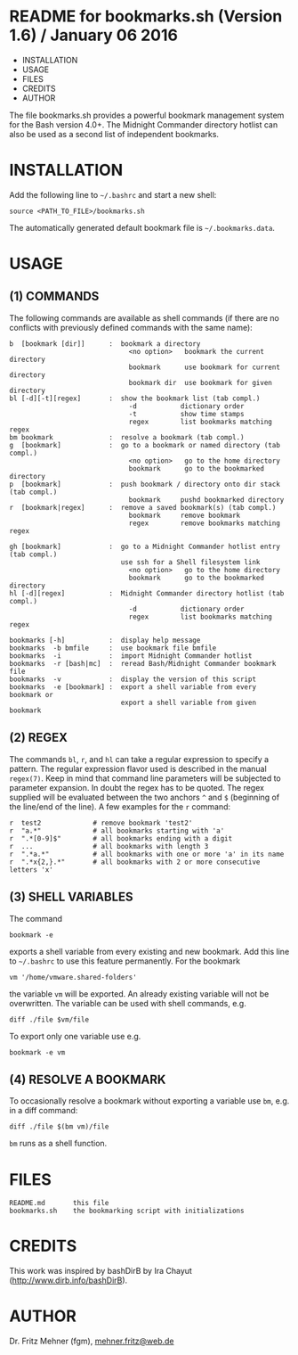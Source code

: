 README for bookmarks.sh (Version 1.6) / January 06 2016
================================================================================

  *  INSTALLATION
  *  USAGE
  *  FILES
  *  CREDITS
  *  AUTHOR

The file bookmarks.sh provides a powerful bookmark management system for the
Bash version 4.0+. The Midnight Commander directory hotlist can also be used
as a second list of independent bookmarks.


INSTALLATION
================================================================================

Add the following line to `~/.bashrc` and start a new shell:

    source <PATH_TO_FILE>/bookmarks.sh

The automatically generated default bookmark file is `~/.bookmarks.data`.


USAGE
================================================================================

(1) COMMANDS
--------------------------------------------------------------------------------
The following commands are available as shell commands (if there are no
conflicts with previously defined commands with the same name):

    b  [bookmark [dir]]      :  bookmark a directory
                                  <no option>   bookmark the current directory
                                  bookmark      use bookmark for current directory
                                  bookmark dir  use bookmark for given directory
    bl [-d][-t][regex]       :  show the bookmark list (tab compl.)
                                  -d           dictionary order
                                  -t           show time stamps
                                  regex        list bookmarks matching regex
    bm bookmark              :  resolve a bookmark (tab compl.)
    g  [bookmark]            :  go to a bookmark or named directory (tab compl.)
                                  <no option>   go to the home directory
                                  bookmark      go to the bookmarked directory
    p  [bookmark]            :  push bookmark / directory onto dir stack (tab compl.)
                                  bookmark     pushd bookmarked directory
    r  [bookmark|regex]      :  remove a saved bookmark(s) (tab compl.)
                                  bookmark     remove bookmark
                                  regex        remove bookmarks matching regex
  
    gh [bookmark]            :  go to a Midnight Commander hotlist entry (tab compl.)
                                use ssh for a Shell filesystem link
                                  <no option>   go to the home directory
                                  bookmark      go to the bookmarked directory
    hl [-d][regex]           :  Midnight Commander directory hotlist (tab compl.)
                                  -d           dictionary order
                                  regex        list bookmarks matching regex
  
    bookmarks [-h]           :  display help message
    bookmarks  -b bmfile     :  use bookmark file bmfile
    bookmarks  -i            :  import Midnight Commander hotlist
    bookmarks  -r [bash|mc]  :  reread Bash/Midnight Commander bookmark file
    bookmarks  -v            :  display the version of this script
    bookmarks  -e [bookmark] :  export a shell variable from every bookmark or
                                export a shell variable from given bookmark

(2) REGEX
--------------------------------------------------------------------------------
The commands `bl`, `r`, and `hl` can take a regular expression to specify a pattern.
The regular expression flavor used is described in the manual `regex(7)`. Keep in
mind that command line parameters will be subjected to parameter expansion. In
doubt the regex has to be quoted. The regex supplied will be evaluated between
the two anchors `^` and `$` (beginning of the line/end of the line).  A few
examples for the `r` command:

    r  test2             # remove bookmark 'test2'
    r  "a.*"             # all bookmarks starting with 'a'
    r  ".*[0-9]$"        # all bookmarks ending with a digit
    r  ...               # all bookmarks with length 3
    r  ".*a.*"           # all bookmarks with one or more 'a' in its name
    r  ".*x{2,}.*"       # all bookmarks with 2 or more consecutive letters 'x'

(3) SHELL VARIABLES
--------------------------------------------------------------------------------
The command 

    bookmark -e 

exports a shell variable from every existing and new bookmark.  Add this line
to `~/.bashrc` to use this feature permanently. For the bookmark

    vm '/home/vmware.shared-folders'

the variable `vm` will be exported. An already existing variable will not be
overwritten. The variable can be used with shell commands, e.g.

    diff ./file $vm/file

To export only one variable use e.g.

    bookmark -e vm

(4) RESOLVE A BOOKMARK
--------------------------------------------------------------------------------
To occasionally resolve a bookmark without exporting a variable use `bm`, e.g. in
a diff command:

    diff ./file $(bm vm)/file

`bm` runs as a shell function.


FILES
================================================================================

    README.md       this file
    bookmarks.sh    the bookmarking script with initializations

CREDITS
================================================================================
This work was inspired by bashDirB by Ira Chayut (http://www.dirb.info/bashDirB).


AUTHOR
================================================================================
Dr. Fritz Mehner (fgm), mehner.fritz@web.de

